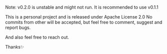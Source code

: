 Note: v0.2.0 is unstable and might not run. It is recommended to use v0.1.1


This is a personal project and is released under Apache License 2.0
No commits from other will be accepted, but feel free to comment, suggest and report bugs.

And also feel free to reach out.

Thanks✨